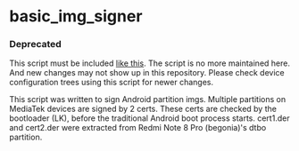 # basic_img_signer

### Deprecated
This script must be included [like this](https://github.com/PotatoDevices/device_redmi_begonia/commit/f881b19c4d1af3eb1a5076ef980e0dccc6d220ec). The script is no more maintained here. And new changes may not show up in this repository. Please check device configuration trees using this script for newer changes.

This script was written to sign Android partition imgs. Multiple partitions on MediaTek devices are signed by 2 certs. These certs are checked by the bootloader (LK), before the traditional Android boot process starts. cert1.der and cert2.der were extracted from Redmi Note 8 Pro (begonia)'s dtbo partition.
